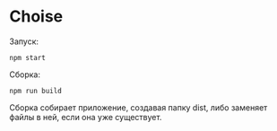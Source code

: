 # Choise

Запуск:
```
npm start
```

Сборка:
```
npm run build
```

Сборка собирает приложение, создавая папку dist, либо заменяет файлы в ней, если она уже существует.
